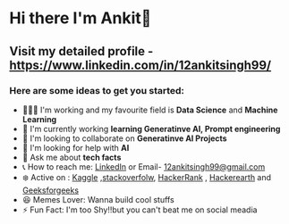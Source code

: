 # Hi there I'm Ankit👋

## Visit my detailed profile - https://www.linkedin.com/in/12ankitsingh99/

### Here are some ideas to get you started:

- 🧑🏽‍💻 I'm working and my favourite field is **Data Science** and **Machine Learning**
- 🌱 I'm currently working __learning Generatinve AI, Prompt engineering__
- 🤝 I'm looking to collaborate on **Generatinve AI Projects**
- 👀 I'm looking for help with __AI__
- 💭 Ask me about __tech facts__
- 📞 How to reach me: [LinkedIn](https://www.linkedin.com/in/12ankitsingh99/) or Email- 12ankitsingh99@gmail.com
- ❄️ Active on : [Kaggle](https://www.kaggle.com/ankitsingh1299/) ,[stackoverfolw](https://stackoverflow.com/users/12642440/ankit-singh), [HackerRank](https://www.hackerrank.com/profile/12ankitsingh99/) , [Hackerearth](https://www.hackerearth.com/@12ankitsingh99) and [Geeksforgeeks](https://auth.geeksforgeeks.org/user/12ankitsingh99/)
- 😆 Memes Lover: Wanna build cool stuffs
- ⚡️ Fun Fact: I'm too Shy!!but you can't beat me on social meadia
